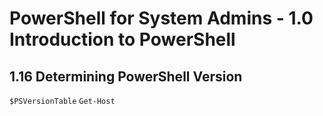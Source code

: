 PowerShell for System Admins - 1.0 Introduction to PowerShell
============================================================

1.16 Determining PowerShell Version
------------------------------------------------------------

`$PSVersionTable`
`Get-Host`
